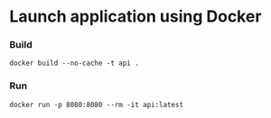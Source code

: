 # Launch application using Docker

### Build
<code>docker build --no-cache -t api .</code>

### Run
<code>docker run -p 8080:8080 --rm -it api:latest</code>
